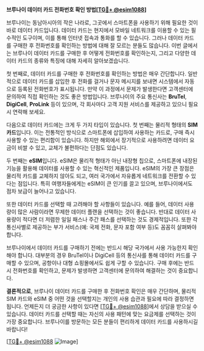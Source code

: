 **브루나이 데이터 카드 전화번호 확인 방법[[TG💪+ @esim1088](https://t.me/s/esim1088)]**

브루나이는 동남아시아의 작은 나라로, 그곳에서 스마트폰을 사용하기 위해 필요한 것이 바로 데이터 카드입니다. 데이터 카드는 현지에서 모바일 네트워크를 이용할 수 있는 필수적인 도구이며, 이를 통해 인터넷 접속과 통화를 할 수 있습니다. 그러나 데이터 카드를 구매한 후 전화번호를 확인하는 방법에 대해 잘 모르는 분들도 많습니다. 이번 글에서는 브루나이 데이터 카드를 구매한 후 어떻게 전화번호를 확인하는지, 그리고 다양한 데이터 카드의 종류와 특징에 대해 자세히 알아보겠습니다.

첫 번째로, 데이터 카드를 구매한 후 전화번호를 확인하는 방법은 매우 간단합니다. 일반적으로 데이터 카드를 삽입한 후 전화를 걸거나 문자 메시지를 보내면 시스템에서 자동으로 등록된 전화번호가 표시됩니다. 만약 이 과정에서 문제가 발생한다면 고객센터에 문의하여 직접 확인하는 것도 좋은 방법입니다. 브루나이의 주요 통신사는 **BruTel**, **DigiCell**, **ProLink** 등이 있으며, 각 회사마다 고객 지원 서비스를 제공하고 있으니 필요시 연락해 보세요.

다음으로 데이터 카드에는 크게 두 가지 타입이 있습니다. 첫 번째는 물리적 형태의 **SIM 카드**입니다. 이는 전통적인 방식으로 스마트폰에 삽입하여 사용하는 카드로, 구매 즉시 사용할 수 있는 편리함이 있습니다. 하지만 해외에서 장기적으로 사용하려면 데이터 요금이 비쌀 수 있고, 교체가 불편하다는 단점도 있습니다.

두 번째는 **eSIM**입니다. eSIM은 물리적 형태가 아닌 내장형 칩으로, 스마트폰에 내장된 기능을 활용해 데이터를 사용할 수 있는 혁신적인 제품입니다. eSIM의 가장 큰 장점은 물리적 카드를 교체하지 않아도 되고, 여러 국가에서 자유롭게 네트워크를 전환할 수 있다는 점입니다. 특히 여행자들에게는 eSIM이 큰 인기를 끌고 있으며, 브루나이에서도 점차 보급이 늘어나고 있습니다.

또한 데이터 카드를 선택할 때 고려해야 할 사항들이 있습니다. 예를 들어, 데이터 사용량이 많은 사람이라면 무제한 데이터 플랜을 선택하는 것이 좋습니다. 반대로 데이터 사용량이 적다면 더 저렴한 일일 패스나 주간 패스를 선택하는 것도 경제적입니다. 또한 각 통신사별로 제공하는 부가 서비스(예: 국제 전화, 문자 포함 여부 등)도 꼼꼼히 살펴봐야 합니다.

브루나이에서 데이터 카드를 구매하기 전에는 반드시 해당 국가에서 사용 가능한지 확인해야 합니다. 대부분의 경우 BruTel이나 DigiCell 등의 통신사를 통해 데이터 카드를 구매할 수 있으며, 공항이나 대형 쇼핑몰에서도 쉽게 구할 수 있습니다. 구매 후에는 반드시 전화번호를 확인하고, 문제가 발생하면 고객센터에 문의하여 해결하는 것이 중요합니다.

**결론적으로**, 브루나이 데이터 카드를 구매한 후 전화번호 확인은 매우 간단하며, 물리적 SIM 카드와 eSIM 중 어떤 것을 선택할지는 개인의 사용 습관과 필요에 따라 결정하면 됩니다. 언제든지 더 궁금한 사항이 있다면 [[TG💪+ @esim1088](https://t.me/s/esim1088)]에서 상담을 받으실 수 있습니다. 데이터 카드를 선택할 때는 자신의 사용 패턴에 맞는 요금제를 선택하는 것이 가장 중요합니다. 브루나이를 방문하는 모든 분들이 편리하게 데이터 카드를 사용하시길 바랍니다!

[[TG💪+ @esim1088](https://t.me/s/esim1088) ![Image](https://i.postimg.cc/Y0z9fWf4/image.png)]